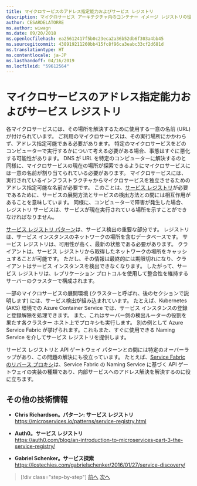 ```yaml
---
title: マイクロサービスのアドレス指定能力およびサービス レジストリ
description: マイクロサービス アーキテクチャ内のコンテナー イメージ レジストリの役割を理解します。
author: CESARDELATORRE
ms.author: wiwagn
ms.date: 09/20/2018
ms.openlocfilehash: ea25612417f5b0c23eca2a36b52db6f303a4bb45
ms.sourcegitcommit: 438919211260bb415fc8f96ca3eabc33cf2d681d
ms.translationtype: HT
ms.contentlocale: ja-JP
ms.lasthandoff: 04/16/2019
ms.locfileid: "59612564"
---
```

# <a name="microservices-addressability-and-the-service-registry"></a>マイクロサービスのアドレス指定能力およびサービス レジストリ

各マイクロサービスには、その場所を解決するために使用する一意の名前 (URL) が付けられています。 ご利用のマイクロサービスは、その実行場所にかかわらず、アドレス指定可能である必要があります。 特定のマイクロサービスをどのコンピューターで実行するかについて考える必要がある場合、事態はすぐに悪化する可能性があります。 DNS が URL を特定のコンピューターに解決するのと同様に、マイクロサービスの現在の場所が探索できるようにマイクロサービスには一意の名前が割り当てられている必要があります。 マイクロサービスには、実行されているインフラストラクチャからマイクロサービスを独立させるためのアドレス指定可能な名前が必要です。 このことは、[サービス レジストリ](https://microservices.io/patterns/service-registry.html)が必要であるために、サービスの展開方法とサービスの検出方法との間には相互作用があることを意味しています。 同様に、コンピューターで障害が発生した場合、レジストリ サービスは、サービスが現在実行されている場所を示すことができなければなりません。

[サービス レジストリ パターン](https://microservices.io/patterns/service-registry.html)は、サービス検出の重要な部分です。 レジストリは、サービス インスタンスのネットワークの場所を含むデータベースです。 サービス レジストリは、可用性が高く、最新の状態である必要があります。 クライアントは、サービス レジストリから取得したネットワークの場所をキャッシュすることが可能です。 ただし、その情報は最終的には期限切れになり、クライアントはサービス インスタンスを検出できなくなります。 したがって、サービス レジストリは、レプリケーション プロトコルを使用して整合性を維持するサーバーのクラスターで構成されます。

一部のマイクロサービスの展開環境 (クラスターと呼ばれ、後のセクションで説明します) には、サービス検出が組み込まれています。 たとえば、Kubernetes (AKS) 環境での Azure Container Service では、サービス インスタンスの登録と登録解除を処理できます。 また、これはサーバー側の検出ルーターの役割を果たす各クラスター ホスト上でプロキシも実行します。 別の例として Azure Service Fabric が挙げられます。これもまた、すぐに使用できる Naming Service を介してサービス レジストリを提供します。

サービス レジストリと API ゲートウェイ パターンとの間には特定のオーバーラップがあり、この問題の解決にも役立っています。 たとえば、[Service Fabric のリバース プロキシ](https://docs.microsoft.com/azure/service-fabric/service-fabric-reverseproxy)は、Service Fabric の Naming Service に基づく API ゲートウェイの実装の種類であり、内部サービスへのアドレス解決を解決するのに役に立ちます。

## <a name="additional-resources"></a>その他の技術情報

- **Chris Richardson。パターン: サービス レジストリ** \
  <https://microservices.io/patterns/service-registry.html>

- **Auth0。サービス レジストリ** \
  <https://auth0.com/blog/an-introduction-to-microservices-part-3-the-service-registry/>

- **Gabriel Schenker。サービス探索** \
  <https://lostechies.com/gabrielschenker/2016/01/27/service-discovery/>

>[!div class="step-by-step"]
>[前へ](maintain-microservice-apis.md)
>[次へ](microservice-based-composite-ui-shape-layout.md)
